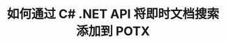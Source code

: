 ---
############################# Static ############################
layout: "auto-gen-gist"
draft: false
path: "zh/search/net/document/potx/"
otherformats: PDF DOC DOT DOCX DOCM DOTX DOTM TXT ODT OTT RTF XLS XLT XLSX XLSM XLSB XLTX XLTM XLA XLAM ODS OTS CSV TSV XML PPT PPS POT PPTX PPTM POTM PPSX PPSM ODP PST OST EML EMLX MSG ONE ZIP XHTML MHTML MD CHM EPUB  FB2 

############################# Head ############################
head_title: "在 .NET 应用程序中创建和添加文档搜索和索引"
head_description: "GroupDocs.Search .NET API 允许在 .NET 应用程序中添加即时文档搜索支持格式，如 PDF DOC、DOCX、RTF、XLSX、CSV、PPTX 和电子邮件消息。"

############################# Header ############################
title: "如何通过 C# .NET API 将即时文档搜索添加到 POTX"
description: "GroupDocs.Search .NET API 允许开发人员向他们的应用程序添加强大的文档搜索和索引功能。 它支持 PDF DOC、DOCX、RTF、XLSX、CSV、PPT、PPTX、MSG、EML 等文档。"

######################### Download Button #######################
button:
    enable: true

############################# About ############################
about:
    enable: true
    title: "如何使用 .NET API 创建和添加文档搜索和索引？"
    content: |
       此页面将帮助用户了解如何在自己的应用程序中添加文档搜索和索引功能，而无需付出任何努力和成本。索引是搜索引擎使用的过程，通过该过程组织和结构化数据，以便生成相关的搜索结果。目的是快速准确地查找和显示与用户查询相关的信息。 GroupDocs.Search for .NET 是功能强大的高性能文档搜索 API，它使软件开发人员能够在他们自己的应用程序中基于模糊和同义词算法执行高级搜索和索引操作。它不需要在用户的机器上安装任何第三方工具或外部软件。它支持一些最常用的文档格式，例如 PDF、HTML、Outlook 电子邮件、Microsoft Office Word、Excel 工作表、PowerPoint 演示文稿、Outlook MSG、PST 等等。支持简单词、布尔、正则表达式搜索、区分大小写搜索、灵活模糊、同义词、同音字、通配符、分块搜索、对象类型搜索、设置数据范围等多种搜索。

############################# content ############################
steps:
    enable: true
    block:
    - title_left: "通过 .NET API 为 POTX 文档创建搜索索引"
      content_left: |
       GroupDocs.Search .NET API 为在您自己的应用程序中创建新索引或打开现有搜索索引提供了完整支持。 下面的 C# 代码示例展示了如何仅使用几行代码来创建新索引和打开现有索引。 

      title_right: "如何创建新的或打开现有的搜索索引"
      content_right: |
         * 首先，您需要指定索引文件夹的路径
         * 创建 [Index](https://apireference.groupdocs.com/search/net/groupdocs.search/index/constructors/2) 类的实例
         * 以上将在内存或磁盘上创建索引，也可以打开现有索引。
       
      gisthash: "9651c19a9436afee860b7f39197f8399"
      gistfile: "create_or_open_new_search_index.cs"

    - title_left: "如何将 POTX 文档同步添加到搜索索引"
      content_left: |
       GroupDocs.Search .NET 允许软件开发人员在他们自己的 .NET 应用程序中同步执行文档索引。 下面的 C# .NET 代码示例展示了如何轻松地同步执行索引。

      title_right: "通过 C# 同步文档索引"
      content_right: |
        * 首先，您需要指定索引文件夹的路径
        * 指定包含要搜索的文档的文件夹的路径
        * 创建 [Index(indexFolder)](https://apireference.groupdocs.com/search/net/groupdocs.search.indexrepository/search/methods/2) 类的实例
        * 以上将在内存或磁盘上创建索引或打开现有索引。
        * 从指定文件夹同步索引文档
     
      gisthash: "1c5f672c83e741280fd24c58fe51f707"
      gistfile: "add_files_synchronously_to_indexing.cs"
      
    - title_left: "通过 .NET 异步执行文档索引"
      content_left: |
        GroupDocs.Search .NET 使计算机程序员能够在他们自己的 .NET 应用程序中执行异步文档索引。 下面的 .NET 代码示例展示了如何通过几行代码实现异步文档索引。

      title_right: "通过 C# 异步 POTX 文档索引"
      content_right: |
        * 首先，您需要指定索引文件夹的路径
        * 指定包含要搜索的文档的文件夹的路径
        * 创建 [Index(indexFolder)](https://apireference.groupdocs.com/search/net/groupdocs.search.indexrepository/search/methods/2) 类的实例
        * 订阅活动
        * 需要编写代码指示操作完成
        * 设置异步索引的标志
        * 从指定文件夹异步索引文档
     
      gisthash: "1c5f672c83e741280fd24c58fe51f707"
      gistfile: "add_files_asynchronously_to_indexing.cs"

    - title_left: "如何在 POTX Docs .NET 中使用和突出显示搜索结果"
      content_left: |
       GroupDocs.Search .NET API 允许程序员解释搜索结果并通过找到的文档的简单列表或找到的单词和短语来显示结果。 您还可以轻松突出显示文档的文本。 以下 .NET 代码示例展示了如何仅用几行代码列出找到的文档并突出显示搜索结果。

      title_right: "通过 C# 在 POTX 文件中突出显示搜索结果 "
      content_right: |
        * 在索引中执行搜索
        * 搜索成功后，打印结果
        * 遍历文档并显示找到的文档
        * 突出显示文本中的出现
        * 生成带有突出显示的搜索结果的输出 HTML 格式文档
     
      gisthash: "a5d1ad6eedd2acf12a33b541e763cdb4"
      gistfile: "how_to_list_search_result.cs"

    - title_left: "系统要求"
      content_left: |
       所有主要平台和操作系统都支持 GroupDocs.Search for .NET。 如需完整的系统要求指南，请在执行以下代码之前访问 [系统要求](https://docs.groupdocs.com/search/net/system-requirements/)，请确保您已安装以下先决条件 系统：
         * 操作系统：Microsoft Windows、Linux、MacOS
         * 开发环境：Visual Studio、Xamarin、MonoDevelop 等
         * 框架：.NET Framework、.NET Standard、.NET Core、Mono
         * 获取最新版本的 GroupDocs。从 [NuGet](https://www.nuget.org/packages/GroupDocs.search/) 搜索 .NET API
        
      title_right: "为什么使用 GroupDocs.Assembly"
      content_right: |
        * 在内存和磁盘上创建搜索索引。
        * 从文件、流或结构索引的能力。
        * 受密码保护的文档索引支持。
        * 支持合并多个索引。
        * 在搜索索引期间过滤文档。
        * 搜索期间的拼写检查支持。
        * 完全支持混合字符
        * 将不同类型的搜索组合到一个搜索查询中。
        * 简单的单词和正则表达式搜索支持
        * 完全支持搜索查询中的别名替换。

demos:
    enable: true
        

more_formats:
    enable: true


back_to_top:
    enable: true
---